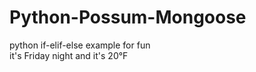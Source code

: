 # Python-Possum-Mongoose
python if-elif-else example for fun<br>
it's Friday night and it's 20&deg;F  

